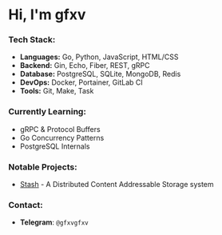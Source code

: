 # Hi, I'm gfxv

### Tech Stack:
- **Languages:** Go, Python, JavaScript, HTML/CSS
- **Backend:** Gin, Echo, Fiber, REST, gRPC
- **Database:** PostgreSQL, SQLite, MongoDB, Redis
- **DevOps:** Docker, Portainer, GitLab CI
- **Tools:** Git, Make, Task

### Currently Learning:
- gRPC & Protocol Buffers
- Go Concurrency Patterns
- PostgreSQL Internals

### Notable Projects:
- [Stash](https://github.com/gfxv/go-stash) - A Distributed Content Addressable Storage system 

### Contact:
- **Telegram**: `@gfxvgfxv`
